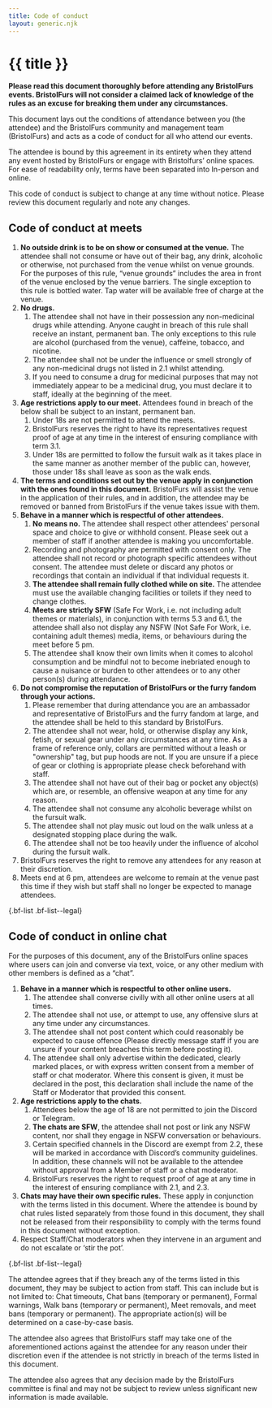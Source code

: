 ```yaml
---
title: Code of conduct
layout: generic.njk
---
```


<div class="bf-prose">

# {{ title }}

**Please read this document thoroughly before attending any BristolFurs events. BristolFurs will not consider a claimed lack of knowledge of the rules as an excuse for breaking them under any circumstances.**

This document lays out the conditions of attendance between you (the attendee) and the BristolFurs community and management team (BristolFurs) and acts as a code of conduct for all who attend our events.

The attendee is bound by this agreement in its entirety when they attend any event hosted by BristolFurs or engage with Bristolfurs’ online spaces. For ease of readability only, terms have been separated into In-person and online.

This code of conduct is subject to change at any time without notice. Please review this document regularly and note any changes.

</div>

<h2 class="bf-heading-l" id="meets">Code of conduct at meets</h2>

1. **No outside drink is to be on show or consumed at the venue.** The attendee shall not consume or have out of their bag, any drink, alcoholic or otherwise, not purchased from the venue whilst on venue grounds. For the purposes of this rule, “venue grounds” includes the area in front of the venue enclosed by the venue barriers. The single exception to this rule is bottled water. Tap water will be available free of charge at the venue.
2. **No drugs.**
   1. The attendee shall not have in their possession any non-medicinal drugs while attending. Anyone caught in breach of this rule shall receive an instant, permanent ban. The only exceptions to this rule are alcohol (purchased from the venue), caffeine, tobacco, and nicotine.
   2. The attendee shall not be under the influence or smell strongly of any non-medicinal drugs not listed in 2.1 whilst attending.
   3. If you need to consume a drug for medicinal purposes that may not immediately appear to be a medicinal drug, you must declare it to staff, ideally at the beginning of the meet.
3. **Age restrictions apply to our meet.** Attendees found in breach of the below shall be subject to an instant, permanent ban.
   1. Under 18s are not permitted to attend the meets.
   2. BristolFurs reserves the right to have its representatives request proof of age at any time in the interest of ensuring compliance with term 3.1.
   3. Under 18s are permitted to follow the fursuit walk as it takes place in the same manner as another member of the public can, however, those under 18s shall leave as soon as the walk ends.
4. **The terms and conditions set out by the venue apply in conjunction with the ones found in this document.** BristolFurs will assist the venue in the application of their rules, and in addition, the attendee may be removed or banned from BristolFurs if the venue takes issue with them.
5. **Behave in a manner which is respectful of other attendees.**
   1. **No means no.** The attendee shall respect other attendees' personal space and choice to give or withhold consent. Please seek out a member of staff if another attendee is making you uncomfortable.
   2. Recording and photography are permitted with consent only. The attendee shall not record or photograph specific attendees without consent. The attendee must delete or discard any photos or recordings that contain an individual if that individual requests it.
   3. **The attendee shall remain fully clothed while on site.** The attendee must use the available changing facilities or toilets if they need to change clothes.
   4. **Meets are strictly SFW** (Safe For Work, i.e. not including adult themes or materials), in conjunction with terms 5.3 and 6.1, the attendee shall also not display any NSFW (Not Safe For Work, i.e. containing adult themes) media, items, or behaviours during the meet before 5 pm.
   5. The attendee shall know their own limits when it comes to alcohol consumption and be mindful not to become inebriated enough to cause a nuisance or burden to other attendees or to any other person(s) during attendance.
6. **Do not compromise the reputation of BristolFurs or the furry fandom through your actions.**
   1. Please remember that during attendance you are an ambassador and representative of BristolFurs and the furry fandom at large, and the attendee shall be held to this standard by BristolFurs.
   2. The attendee shall not wear, hold, or otherwise display any kink, fetish, or sexual gear under any circumstances at any time. As a frame of reference only, collars are permitted without a leash or "ownership" tag, but pup hoods are not. If you are unsure if a piece of gear or clothing is appropriate please check beforehand with staff.
   3. The attendee shall not have out of their bag or pocket any object(s) which are, or resemble, an offensive weapon at any time for any reason.
   4. The attendee shall not consume any alcoholic beverage whilst on the fursuit walk.
   5. The attendee shall not play music out loud on the walk unless at a designated stopping place during the walk.
   6. The attendee shall not be too heavily under the influence of alcohol during the fursuit walk.
7. BristolFurs reserves the right to remove any attendees for any reason at their discretion.
8. Meets end at 6 pm, attendees are welcome to remain at the venue past this time if they wish but staff shall no longer be expected to manage attendees.

{.bf-list .bf-list--legal}

<h2 class="bf-heading-l" id="online">Code of conduct in online chat</h2>

<p class="bf-body">For the purposes of this document, any of the BristolFurs online spaces where users can join and converse via text, voice, or any other medium with other members is defined as a “chat”.</p>

1. **Behave in a manner which is respectful to other online users.**
   1. The attendee shall converse civilly with all other online users at all times.
   2. The attendee shall not use, or attempt to use, any offensive slurs at any time under any circumstances.
   3. The attendee shall not post content which could reasonably be expected to cause offence (Please directly message staff if you are unsure if your content breaches this term before posting it).
   4. The attendee shall only advertise within the dedicated, clearly marked places, or with express written consent from a member of staff or chat moderator. Where this consent is given, it must be declared in the post, this declaration shall include the name of the Staff or Moderator that provided this consent.
2. **Age restrictions apply to the chats.**
   1. Attendees below the age of 18 are not permitted to join the Discord or Telegram.
   2. **The chats are SFW**, the attendee shall not post or link any NSFW content, nor shall they engage in NSFW conversation or behaviours.
   3. Certain specified channels in the Discord are exempt from 2.2, these will be marked in accordance with Discord’s community guidelines. In addition, these channels will not be available to the attendee without approval from a Member of staff or a chat moderator.
   4. BristolFurs reserves the right to request proof of age at any time in the interest of ensuring compliance with 2.1, and 2.3.
3. **Chats may have their own specific rules.** These apply in conjunction with the terms listed in this document. Where the attendee is bound by chat rules listed separately from those found in this document, they shall not be released from their responsibility to comply with the terms found in this document without exception.
4. Respect Staff/Chat moderators when they intervene in an argument and do not escalate or ‘stir the pot’.

{.bf-list .bf-list--legal}

<div class="bf-prose">

The attendee agrees that if they breach any of the terms listed in this document, they may be subject to action from staff. This can include but is not limited to: Chat timeouts, Chat bans (temporary or permanent), Formal warnings, Walk bans (temporary or permanent), Meet removals, and meet bans (temporary or permanent). The appropriate action(s) will be determined on a case-by-case basis.

The attendee also agrees that BristolFurs staff may take one of the aforementioned actions against the attendee for any reason under their discretion even if the attendee is not strictly in breach of the terms listed in this document.

The attendee also agrees that any decision made by the BristolFurs committee is final and may not be subject to review unless significant new information is made available.

</div>
